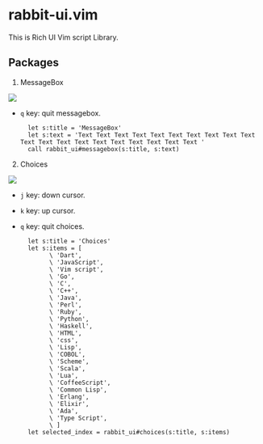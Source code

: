 
rabbit-ui.vim
=============

This is Rich UI Vim script Library.


Packages
--------

1. MessageBox

![](https://raw.github.com/rbtnn/rabbit-ui.vim/master/messagebox.png)

* `q` key: quit messagebox.


        let s:title = 'MessageBox'
        let s:text = 'Text Text Text Text Text Text Text Text Text Text Text Text Text Text Text Text Text Text Text Text '
        call rabbit_ui#messagebox(s:title, s:text)


2. Choices

![](https://raw.github.com/rbtnn/rabbit-ui.vim/master/choices.png)

* `j` key: down cursor.
* `k` key: up cursor.
* `q` key: quit choices.


        let s:title = 'Choices'
        let s:items = [
              \ 'Dart',
              \ 'JavaScript',
              \ 'Vim script',
              \ 'Go',
              \ 'C',
              \ 'C++',
              \ 'Java',
              \ 'Perl',
              \ 'Ruby',
              \ 'Python',
              \ 'Haskell',
              \ 'HTML',
              \ 'css',
              \ 'Lisp',
              \ 'COBOL',
              \ 'Scheme',
              \ 'Scala',
              \ 'Lua',
              \ 'CoffeeScript',
              \ 'Common Lisp',
              \ 'Erlang',
              \ 'Elixir',
              \ 'Ada',
              \ 'Type Script',
              \ ]
        let selected_index = rabbit_ui#choices(s:title, s:items)





